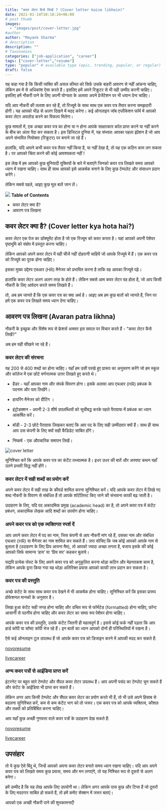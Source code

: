 ```yaml
---
title: "कवर लेटर कैसे लिखें ? (Cover letter kaise likhein)"
date: 2021-01-14T10:18:24+06:00
# post thumb
images:
  - "images/post/cover-letter.jpg"
#author
author: "Mayank Sharma"
# description
description: ""
# Taxonomies
categories: ["job-application", "career"]
tags: ["cover-letter","resume"]
type: "popular" # available type (epic, trending, popular, or regular)
draft: false
---
```


यह कहा गया है कि किसी व्यक्ति की असल कीमत को सिर्फ उसके बाहरी आवरण से नहीं आंकना चाहिए, लेकिन हम में से अधिकांश ऐसा करते हैं। इसलिए हमें अपने रिक्रूटर से भी यही उम्मीद करनी चाहिए। इसलिए हमें नौकरी पाने के लिए अपनी योग्यता के अलावा अपने प्रेजेंटेशन पर भी धयान देना चाहिए।

यदि आप नौकरी की तलाश कर रहे हैं, तो रिज्यूमे के साथ साथ एक कवर पत्र तैयार करना समझदारी होगी। यह आपको भीड़ से अलग दिखने में मदद करेगा। कई ऑनलाइन जॉब एप्लीकेशन फॉर्म में आपको कवर लेटर अपलोड करने का विकल्प मिलेगा।

कुछ मामलों में, एक अच्छा कवर पत्र का होना या न होना आपके साक्षात्कार कॉल प्राप्त करने या नहीं करने के बीच का अंतर पैदा कर सकता है। इस डिजिटल दुनिया में, यह संभवतः आपका पहला इंप्रेशन है जो आप अपने संभावित नियोक्ता (रिक्रूटर) पर बनाने जा रहे हैं।

हालांकि, यदि आपने कभी कवर पत्र तैयार नहीं किया है, या नहीं देखा है, तो यह एक कठिन काम लग सकता है। पर आपको चिंता करने की कोई आवश्यकता नहीं !

इस लेख में हम आपको कुछ बुनियादी युक्तियों के बारे में बताएंगे जिनको कवर पत्र लिखते समय आपको ध्यान में रखना चाहिए। साथ ही साथ आपको इसे आकर्षक बनाने के लिए कुछ टेम्पलेट और संसाधन प्रदान करेंगे।

लेकिन सबसे पहले, आइए कुछ मूल बातें जान लें।

<div class="toc-mak">
<img src="../../../images/pencil.png">
<b>Table of Contents</b>
<ul>
<li>कवर लेटर क्या है?</li>
<li>आवरण पत्र लिखना</li>
</ul>
</div>

## कवर लेटर क्या है? (Cover letter kya hota hai?)

कवर लेटर एक पेज का डॉक्यूमेंट होता है जो एक रिज्यूम को कवर करता है। यहां आपको अपनी पेशेवर पृष्ठभूमि को संक्षेप में प्रस्तुत करना चाहिए।

लेकिन आपको अपने कवर लेटर में वही चीजें नहीं दोहरानी चाहियें जो आपके रिज्यूमे में हैं। एक कवर पत्र को रिज्यूमे का पूरक होना चाहिए।

इसका मुख्य उद्देश्य एचआर (HR) मैनेजर को प्रभावित करना है ताकि वह आपका रिज्यूमे पढ़े।

हालांकि कवर लेटर अलग अलग तरह के होते हैं। लेकिन सबसे आम कवर लेटर वह होता है, जो आप किसी नौकरी के लिए आवेदन करते समय लिखते हैं।

तो, अब हम जानते हैं कि एक कवर पत्र का क्या अर्थ है। आइए अब हम कुछ बातों को जानते हैं, जिन पर हमें एक कवर पत्र लिखते समय ध्यान देना चाहिए।


## आवरण पत्र लिखना (Avaran patra likhna)

नौकरी के इच्छुक और विशेष रूप से फ्रेशर्स अक्सर इस सवाल पर विचार करते हैं - "कवर लेटर कैसे लिखें?"

अब हम यही सीखने जा रहे हैं।

### कवर लेटर की संरचना

यह 200 से 400 शब्दों का होना चाहिए। यहाँ हम उसी परखे हुए प्रारूप का अनुसरण करेंगे जो हम स्कूल और कॉलेज में एक छोटे वर्णनात्मक उत्तर लिखते हुए करते थे।

* हैडर - यहाँ आपका नाम और संपर्क विवरण होगा। इसके अलावा आप एचआर (HR) प्रबंधक के पदनाम और पता लिखेंगे।

* हायरिंग मैनेजर को ग्रीटिंग ।

* इंट्रोडक्शन - अपनी 2-3 शीर्ष उपलब्धियों को सूचीबद्ध करके पहले पैराग्राफ में प्रबंधक का ध्यान आकर्षित करें।

* बॉडी - 2-3 छोटे पैराग्राफ लिखकर बताएं कि आप पद के लिए सही उम्मीदवार क्यों हैं। साथ ही साथ आप उस कंपनी के लिए क्यों सही कैंडिडेट साबित होंगे।

* निष्कर्ष - एक औपचारिक समापन लिखें।

<img src="../../../images/post/cover-letter.png" alt="cover letter"> <br>

सुनिश्चित करें कि आपके कवर पत्र का कंटेंट तथ्यात्मक है। इधर उधर की बातें और अस्पष्ट कथन यहाँ उतने प्रभावी सिद्ध नहीं होंगे।

### कवर लेटर में सही शब्दों का प्रयोग करें

अपने कवर लेटर में सही तरह के कीवर्ड शामिल करना सुनिश्चित करें। यदि आपके कवर लेटर में लिखे गए शब्द नौकरी के विवरण से संबंधित हैं तो आपके शॉर्टलिस्ट किए जाने की संभावना काफी बढ़ जाती है।

उदाहरण के लिए, यदि पद अकादमिक प्रमुख (academic head) का है, तो अपने कवर पत्र में कंटेंट प्रबंधन, अकादमिक लेखक आदि शब्दों का उपयोग होना चाहिए।

### अपने कवर पत्र को एक व्यक्तिगत स्पर्श दें

आप अपने कवर लेटर में पद का नाम, जिस कंपनी से आप नौकरी मांग रहे हैं, उसका नाम और संबंधित एचआर (HR) या मैनेजर का नाम शामिल कर सकते हैं। ज़रा सोचिए कि जब कोई आपको आपके नाम से बुलाता है (उदाहरण के लिए प्रिय आयना मैम), तो आपको ज्यादा अच्छा लगता है, बजाय इसके की कोई आपको सिर्फ सामान्य ‘हाय’ या 'प्रिय सर' कहकर बुलाये।

यद्यपि प्रत्येक पोस्ट के लिए अपने कवर पत्र को अनुकूलित करना थोड़ा कठिन और मेहनतकश काम है, लेकिन आपके द्वारा किया गया यह थोड़ा अतिरिक्त प्रयास आपको काफी लाभ प्रदान कर सकता है।

### कवर पत्र की प्रस्तुति

अच्छे कंटेंट के साथ साथ कवर पत्र देखने में भी आकर्षक होना चाहिए। सुनिश्चित करें कि इसका प्रारूप प्रोफेशनल मानकों के अनुसार है।

लिखा हुआ कंटेंट सही जगह होना चाहिए और उचित रूप से फॉर्मटेड (formatted) होना चाहिए, फ़ॉन्ट आसानी से पठनीय होना चाहिए और कवर लेटर का समग्र रूप पेशेवर होना चाहिए।

आपके कवर पत्र की प्रस्तुति, उसके कंटेंट जितनी ही महत्वपूर्ण है। इससे कोई फर्क नहीं पड़ता कि आप हार्ड कॉपी या सॉफ्ट कॉपी भेज रहे हैं। इन बातों का ध्यान आपको दोनों ही परिस्थितियों में रखना है। 

ऐसे कई ऑनलाइन टूल उपलब्ध हैं जो आपके कवर पत्र को डिजाइन करने में आपकी मदद कर सकते हैं:

<a href="https://novoresume.com/cover-letter-templates" target="_blank" class="mak-link">novoresume</a>

<a href="https://www.livecareer.com/cover-letter/builder" target="_blank" class="mak-link">livecareer</a>


### अन्य कवर पत्रों से आईडिया प्राप्त करें

इंटरनेट पर बहुत सारे टेम्प्लेट और सैंपल कवर लेटर उपलब्ध हैं। आप अपनी पसंद का टेम्प्लेट चुन सकते हैं और कंटेंट के आईडिया भी प्राप्त कर सकते हैं।

लेकिन अगर आप किसी टेम्प्लेट और सैंपल कवर लेटर का प्रयोग करते भी हैं, तो भी उसे अपने हिसाब से बदलना सुनिश्चित करें, कम से कम कंटेंट भाग को तो जरूर। एक कवर पत्र को आपके व्यक्तित्व, कौशल और लक्ष्यों को प्रतिबिंबित करना चाहिए। 

आप यहाँ कुछ अच्छी गुणवत्ता वाले कवर पत्रों के उदाहरण देख सकते हैं:

<a href="https://novoresume.com/career-blog/cover-letter-examples" target="_blank" class="mak-link">novoresume</a>

<a href="https://www.thebalancecareers.com/free-cover-letter-examples-and-writing-tips-2060208" target="_blank" class="mak-link">livecareer</a>


## उपसंहार

तो ये कुछ ऐसे बिंदु थे, जिन्हें आपको अपना कवर लेटर बनाते समय ध्यान रखना चाहिए। यदि आप अपने कवर पत्र को लिखते समय कुछ प्रयास, समय और मन लगाएंगे, तो यह निश्चित रूप से दूसरों से अलग बनेगा।

हमें उम्मीद है कि यह लेख आपके लिए उपयोगी था। लेकिन अगर आपके पास कुछ और टिप्स हैं जो दूसरों के लिए मददगार साबित हो सकते हैं, तो हमें कमेंट सेक्शन में जरूर बताएं।

आपको एक अच्छी नौकरी पाने की शुभकामनाएँ!

